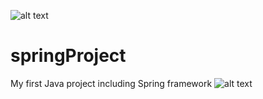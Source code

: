 ![alt text](https://cdn-images-1.medium.com/max/2000/1*gycg7f5bYLuR4ut_JAEs7A.png)
# springProject
My first Java project including Spring framework
![alt text](http://docs.jboss.org/jbossclustering/hibernate-caching/3.3/en-US/html/images/hibernate_logo_a.png)
